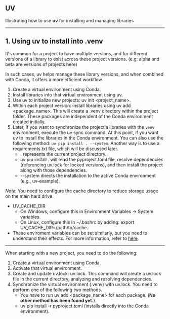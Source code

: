 ## UV

Illustrating how to use **uv** for installing and managing libraries

---
## 1. Using uv to install into .venv
It's common for a project to have multiple versions, and for different versions of a library to exist across these project versions. (e.g: alpha and beta are versions of projects here)

In such cases, uv helps manage these library versions, and when combined with Conda, it offers a more efficient workflow.

1. Create a virtual environment using Conda.
2. Install libraries into that virtual environment using uv.
3. Use uv to initialize new projects: uv init <project_name>.
4. Within each project version: install libraries using uv add <package_name>. This will create a .venv directory within the project folder. These packages are independent of the Conda environment created initially.
5. Later, if you want to synchronize the project's libraries with the `venv` environment, execute the uv sync command. At this point, if you want uv to install the libraries in the Conda environment. You can also use the following method: `uv pip install . --system`. Another way is to use a requirements.txt file, which will be discussed later.
   - . represents the current project directory.
   - uv pip install . will read the pyproject.toml file, resolve dependencies (referencing uv.lock for locked versions), and then install the project along with those dependencies.
   - --system directs the installation to the active Conda environment (e.g., uv-example).

_Note_: You need to configure the cache directory to reduce storage usage on the main hard drive.
- UV_CACHE_DIR
  - On Windows, configure this in Environment Variables -> System variables.
  - On Linux, configure this in ~/.bashrc by adding: export UV_CACHE_DIR=/path/to/cache.
- These enviroment variables can be set similarly, but you need to understand their effects. For more information, refer to [here](https://docs.astral.sh/uv/reference/environment/).

---

When starting with a new project, you need to do the following:

1. Create a virtual environment using Conda.
2. Activate that virtual environment.
3. Create and update uv.lock: uv lock. This command will create a uv.lock file in the current directory, analyzing and resolving dependencies.
4. Synchronize the virtual environment (.venv) with uv.lock. You need to perform one of the following two methods.
   - You have to run uv add <package_name> for each package. (**No other method has been found yet.**)
   - uv pip install -r pyproject.toml (installs directly into the Conda environment).